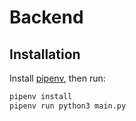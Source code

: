 # Backend

## Installation

Install [pipenv](https://pypi.org/project/pipenv/), then run:

```bash
pipenv install
pipenv run python3 main.py
```
